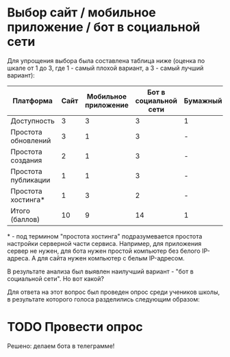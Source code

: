 # Выбор сайт / мобильное приложение / бот в социальной сети

Для упрощения выбора была составлена таблица ниже (оценка по шкале от 1 до 3, где 1 - самый плохой вариант, а 3 - самый лучший вариант):

| Платформа           | Сайт | Мобильное приложение | Бот в социальной сети | Бумажный |
| ------------------- | ---- | -------------------- | --------------------- | -------- |
| Доступность         | 3    | 3                    | 3                     | 1        |
| Простота обновлений | 3    | 1                    | 3                     | -        |
| Простота создания   | 2    | 1                    | 3                     | -        |
| Простота публикации | 1    | 1                    | 3                     | -        |
| Простота хостинга\* | 1    | 3                    | 2                     | -        |
| Итого (баллов)      | 10   | 9                    | 14                    | 1        |

\* - под термином "простота хостинга" подразумевается простота настройки серверной части сервиса. Например, для приложения сервер не нужен, для бота нужен простой компьютер без белого IP-адреса. А для сайта нужен компьютер с белым IP-адресом.

В результате анализа был выявлен наилучший вариант - "бот в социальной сети". Но вот какой?

Для ответа на этот вопрос был проведен опрос среди учеников школы, в результате которого голоса разделились следующим образом:


# TODO Провести опрос

Решено: делаем бота в телеграмме!
